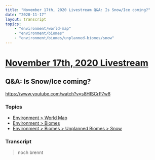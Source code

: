 ```yaml
---
title: "November 17th, 2020 Livestream Q&A: Is Snow/Ice coming?"
date: "2020-11-17"
layout: transcript
topics:
    - "environment/world-map"
    - "environment/biomes"
    - "environment/biomes/unplanned-biomes/snow"
---
```

# [November 17th, 2020 Livestream](../2020-11-17.md)
## Q&A: Is Snow/Ice coming?
https://www.youtube.com/watch?v=s8HISCrP7w8

### Topics
* [Environment > World Map](../topics/environment/world-map.md)
* [Environment > Biomes](../topics/environment/biomes.md)
* [Environment > Biomes > Unplanned Biomes > Snow](../topics/environment/biomes/unplanned-biomes/snow.md)

### Transcript

> noch brennt
> 
